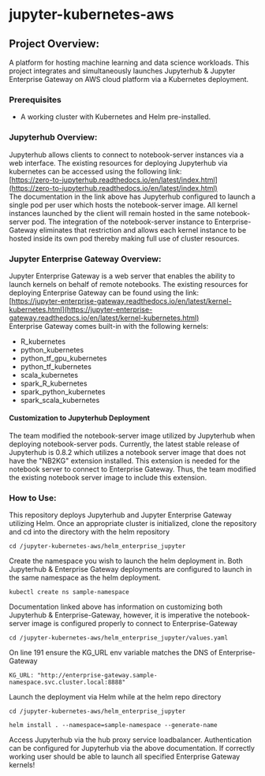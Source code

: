 # jupyter-kubernetes-aws

## Project Overview:
A platform for hosting machine learning and data science workloads. This project integrates and simultaneously launches Jupyterhub & Jupyter Enterprise Gateway on AWS cloud platform via a Kubernetes deployment.  

### Prerequisites
- A working cluster with Kubernetes and Helm pre-installed.

### Jupyterhub Overview:
Jupyterhub allows clients to connect to notebook-server instances via a web interface. The existing resources for deploying Jupyterhub via kubernetes can be accessed using the following link: <br/>
[https://zero-to-jupyterhub.readthedocs.io/en/latest/index.html](https://zero-to-jupyterhub.readthedocs.io/en/latest/index.html)<br/>
The documentation in the link above has Jupyterhub configured to launch a single pod per user which hosts the notebook-server image. All kernel instances launched by the client will remain hosted in the same notebook-server pod. The integration of the notebook-server instance to Enterprise-Gateway eliminates that restriction and allows each kernel instance to be hosted inside its own pod thereby making full use of cluster resources.

### Jupyter Enterprise Gateway Overview:
Jupyter Enterprise Gateway is a web server that enables the ability to launch kernels on behalf of remote notebooks. The existing resources for deploying Enterprise Gateway can be found using the link:<br/>
[https://jupyter-enterprise-gateway.readthedocs.io/en/latest/kernel-kubernetes.html](https://jupyter-enterprise-gateway.readthedocs.io/en/latest/kernel-kubernetes.html)<br/>
Enterprise Gateway comes built-in with the following kernels:
- R_kubernetes
- python_kubernetes
- python_tf_gpu_kubernetes
- python_tf_kubernetes
- scala_kubernetes
- spark_R_kubernetes
- spark_python_kubernetes
- spark_scala_kubernetes

#### Customization to Jupyterhub Deployment
The team modified the notebook-server image utilized by Jupyterhub when deploying notebook-server pods. Currently, the latest stable release of Jupyterhub is 0.8.2 which utilizes a notebook server image that does not have the "NB2KG" extension installed. This extension is needed for the notebook server to connect to Enterprise Gateway. Thus, the team modified the existing notebook server image to include this extension.

### How to Use:
This repository deploys Jupyterhub and Jupyter Enterprise Gateway utilizing Helm. Once an appropriate cluster is initialized, clone the repository and cd into the directory with the helm repository 
```
cd /jupyter-kubernetes-aws/helm_enterprise_jupyter
```
Create the namespace you wish to launch the helm deployment in. Both Jupyterhub & Enterprise Gateway deployments are configured to launch in the same namespace as the helm deployment.
```
kubectl create ns sample-namespace
```
Documentation linked above has information on customizing both Jupyterhub & Enterprise-Gateway, however, it is imperative the notebook-server image is configured properly to connect to Enterprise-Gateway
```
cd /jupyter-kubernetes-aws/helm_enterprise_jupyter/values.yaml
```
On line 191 ensure the KG_URL env variable matches the DNS of Enterprise-Gateway
```
KG_URL: "http://enterprise-gateway.sample-namespace.svc.cluster.local:8888"
```
Launch the deployment via Helm while at the helm repo directory
```
cd /jupyter-kubernetes-aws/helm_enterprise_jupyter
```
```
helm install . --namespace=sample-namespace --generate-name
```
Access Jupyterhub via the hub proxy service loadbalancer. Authentication can be configured for Jupyterhub via the above documentation. If correctly working user should be able to launch all specified Enterprise Gateway kernels!
